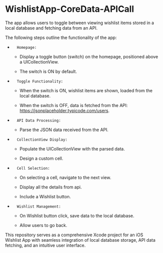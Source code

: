 # WishlistApp-CoreData-APICall
The app allows users to toggle between viewing wishlist items stored in a local database and fetching data from an API.

The following steps outline the functionality of the app:

* 		Homepage:
    - Display a toggle button (switch) on the homepage, positioned above a UICollectionView.
      
    - The switch is ON by default.
      
* 		Toggle Functionality:
    
    - When the switch is ON, wishlist items are shown, loaded from the local database.
    
    - When the switch is OFF, data is fetched from the API: https://jsonplaceholder.typicode.com/users.
      
* 		API Data Processing:
   
    - Parse the JSON data received from the API.

* 		CollectionView Display:
    
    - Populate the UICollectionView with the parsed data.
    
    - Design a custom cell.

* 		Cell Selection:
    
    - On selecting a cell, navigate to the next view.
    
    - Display all the details from api.
   
    - Include a Wishlist button.
      
* 		Wishlist Management:
   
    - On Wishlist button click, save data to the local database.
   
    - Allow users to go back.
      
This repository serves as a comprehensive Xcode project for an iOS Wishlist App with seamless integration of local database storage, API data fetching, and an intuitive user interface. 



